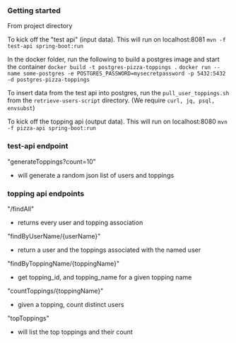 ### Getting started

From project directory

To kick off the "test api" (input data). This will run on localhost:8081
`mvn -f test-api spring-boot:run`

In the docker folder, run the following to build a postgres image and start the container
`docker build -t postgres-pizza-toppings .`
`docker run --name some-postgres -e POSTGRES_PASSWORD=mysecretpassword -p 5432:5432 -d postgres-pizza-toppings`

To insert data from the test api into postgres, run the `pull_user_toppings.sh` from the `retrieve-users-script` directory. (We require `curl, jq, psql, envsubst`)

To kick off the topping api (output data). This will run on localhost:8080
`mvn -f pizza-api spring-boot:run`


### test-api endpoint
"generateToppings?count=10"
* will generate a random json list of users and toppings

### topping api endpoints

"/findAll"
* returns every user and topping association 

"findByUserName/{userName}"
* return a user and the toppings associated with the named user

"findByToppingName/{toppingName}"
* get topping_id, and topping_name for a given topping name

"countToppings/{toppingName}"
* given a topping, count distinct users

"topToppings"
* will list the top toppings and their count